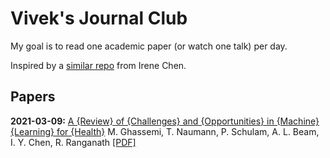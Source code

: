 # Vivek's Journal Club

My goal is to read one academic paper (or watch one talk) per day.

Inspired by a [similar repo](https://github.com/irenetrampoline/papers) from Irene Chen.

## Papers

**2021-03-09:** [A {Review} of {Challenges} and {Opportunities} in {Machine} {Learning} for {Health}](notes/ghassemi_review_2020.md) M. Ghassemi, T. Naumann, P. Schulam, A. L. Beam, I. Y. Chen, R. Ranganath [[PDF]](<files/757/Ghassemi et al. - 2020 - A Review of Challenges and Opportunities in Machin.pdf>)

